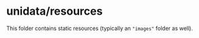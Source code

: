 # unidata/resources

This folder contains static resources (typically an `"images"` folder as well).
